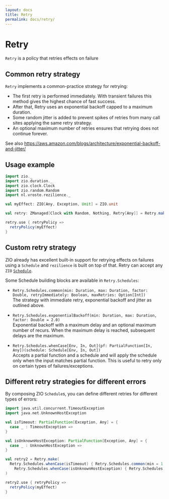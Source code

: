 ```yaml
---
layout: docs
title: Retry
permalink: docs/retry/
---
```


# Retry

`Retry` is a policy that retries effects on failure

## Common retry strategy

`Retry` implements a common-practice strategy for retrying:

* The first retry is performed immediately. With transient failures this method gives the highest chance of fast success.
* After that, Retry uses an exponential backoff capped to a maximum duration.
* Some random jitter is added to prevent spikes of retries from many call sites applying the same retry strategy.
* An optional maximum number of retries ensures that retrying does not continue forever.

See also https://aws.amazon.com/blogs/architecture/exponential-backoff-and-jitter/

## Usage example

```scala mdoc:silent
import zio._
import zio.duration._
import zio.clock.Clock
import zio.random.Random
import nl.vroste.rezilience._

val myEffect: ZIO[Any, Exception, Unit] = ZIO.unit

val retry: ZManaged[Clock with Random, Nothing, Retry[Any]] = Retry.make(min = 1.second, max = 10.seconds)

retry.use { retryPolicy => 
  retryPolicy(myEffect)
}
```

## Custom retry strategy
ZIO already has excellent built-in support for retrying effects on failures using a `Schedule` and `rezilience` is built on top of that. Retry can accept any `ZIO` [`Schedule`](https://zio.dev/docs/datatypes/datatypes_schedule).

Some Schedule building blocks are available in `Retry.Schedules`:

* `Retry.Schedules.common(min: Duration, max: Duration, factor: Double, retryImmediately: Boolean, maxRetries: Option[Int])`  
  The strategy with immediate retry, exponential backoff and jitter as outlined above.

* `Retry.Schedules.exponentialBackoff(min: Duration, max: Duration, factor: Double = 2.0)`  
  Exponential backoff with a maximum delay and an optional maximum number of recurs. When the maximum delay is reached, subsequent delays are the maximum. 
  
* `Retry.Schedules.whenCase[Env, In, Out](pf: PartialFunction[In, Any])(schedule: Schedule[Env, In, Out])`  
  Accepts a partial function and a schedule and will apply the schedule only when the input matches partial function. This is useful to retry only on certain types of failures/exceptions.

## Different retry strategies for different errors

By composing ZIO `Schedule`s, you can define different retries for different types of errors:

```scala mdoc:silent
import java.util.concurrent.TimeoutException
import java.net.UnknownHostException

val isTimeout: PartialFunction[Exception, Any] = {
  case _ : TimeoutException => 
}

val isUnknownHostException: PartialFunction[Exception, Any] = {
  case _ : UnknownHostException => 
}

val retry2 = Retry.make(
  Retry.Schedules.whenCase(isTimeout) { Retry.Schedules.common(min = 1.second, max = 1.minute) } || 
    Retry.Schedules.whenCase(isUnknownHostException) { Retry.Schedules.common(min = 1.day, max = 5.days) }
)

retry2.use { retryPolicy => 
  retryPolicy(myEffect)
}
```

